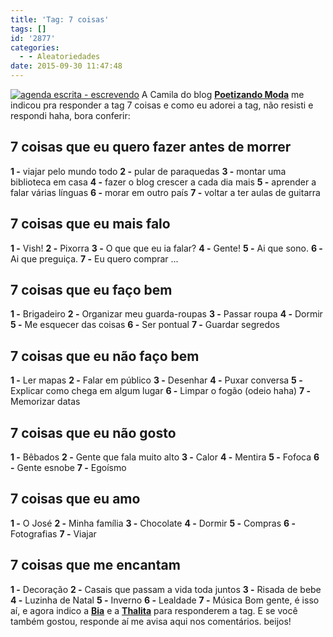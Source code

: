 ```yaml
---
title: 'Tag: 7 coisas'
tags: []
id: '2877'
categories:
  - - Aleatoriedades
date: 2015-09-30 11:47:48
---
```


[![agenda escrita - escrevendo ](/images/2015/09/diário-escrito.jpeg)](/images/2015/09/diário-escrito.jpeg) A Camila do blog **[Poetizando Moda](http://www.poetizandomoda.com.br/)** me indicou pra responder a tag 7 coisas e como eu adorei a tag, não resisti e respondi haha, bora conferir:

## 7 coisas que eu quero fazer antes de morrer

**1 -** viajar pelo mundo todo **2 -** pular de paraquedas **3 -** montar uma biblioteca em casa **4 -** fazer o blog crescer a cada dia mais **5 -** aprender a falar várias línguas **6 -** morar em outro país **7 -** voltar a ter aulas de guitarra

## 7 coisas que eu mais falo

**1 -** Vish! **2 -** Pixorra **3 -** O que que eu ia falar? **4 -** Gente! **5 -** Ai que sono. **6 -** Ai que preguiça. **7 -** Eu quero comprar ...

## 7 coisas que eu faço bem

**1 -** Brigadeiro **2 -** Organizar meu guarda-roupas **3 -** Passar roupa **4 -** Dormir **5 -** Me esquecer das coisas **6 -** Ser pontual **7 -** Guardar segredos

## 7 coisas que eu não faço bem

**1 -** Ler mapas **2 -** Falar em público **3 -** Desenhar **4 -** Puxar conversa **5 -** Explicar como chega em algum lugar **6 -** Limpar o fogão (odeio haha) **7 -** Memorizar datas

## 7 coisas que eu não gosto

**1 -** Bêbados **2 -** Gente que fala muito alto **3 -** Calor **4 -** Mentira **5 -** Fofoca **6 -** Gente esnobe **7 -** Egoísmo

## 7 coisas que eu amo

**1 -** O José **2 -** Minha família **3 -** Chocolate **4 -** Dormir **5 -** Compras **6 -** Fotografias **7 -** Viajar

## 7 coisas que me encantam

**1 -** Decoração **2 -** Casais que passam a vida toda juntos **3 -** Risada de bebe **4 -** Luzinha de Natal **5 -** Inverno **6 -** Lealdade **7 -** Música Bom gente, é isso aí, e agora indico a **[Bia](http://www.blogbelatriz.com/)** e a **[Thalita](http://www.blogoncapintada.com/)** para responderem a tag. E se você também gostou, responde aí me avisa aqui nos comentários. beijos!
